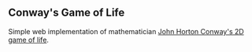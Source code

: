 ## Conway's Game of Life

Simple web implementation of mathematician [John Horton Conway's 2D game of life](https://pt.wikipedia.org/wiki/Jogo_da_vida).
